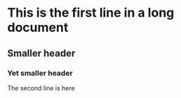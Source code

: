 # This is the first line in a long document 

## Smaller header

### Yet smaller header

The second line is here
